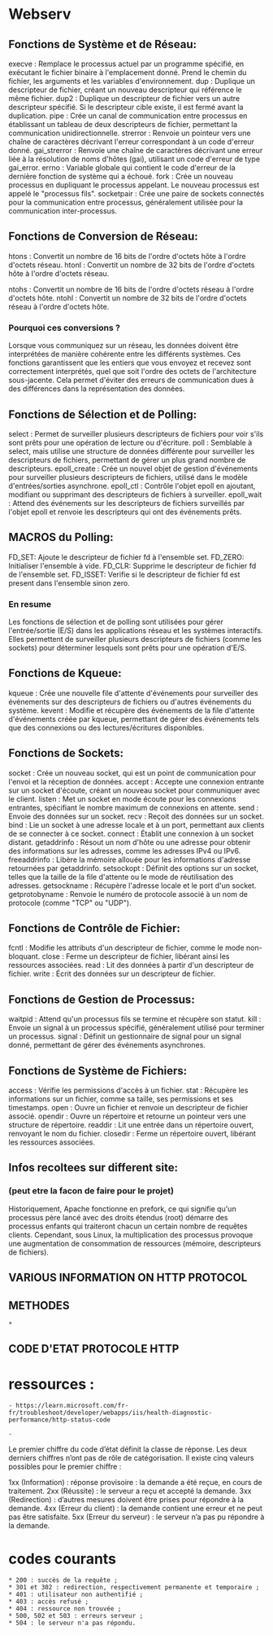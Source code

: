 # Webserv


## Fonctions de Système et de Réseau:

execve : Remplace le processus actuel par un programme spécifié, en exécutant le fichier binaire à l'emplacement donné. Prend le chemin du fichier, les arguments et les variables d'environnement.
dup : Duplique un descripteur de fichier, créant un nouveau descripteur qui référence le même fichier.
dup2 : Duplique un descripteur de fichier vers un autre descripteur spécifié. Si le descripteur cible existe, il est fermé avant la duplication.
pipe : Crée un canal de communication entre processus en établissant un tableau de deux descripteurs de fichier, permettant la communication unidirectionnelle.
strerror : Renvoie un pointeur vers une chaîne de caractères décrivant l'erreur correspondant à un code d'erreur donné.
gai_strerror : Renvoie une chaîne de caractères décrivant une erreur liée à la résolution de noms d'hôtes (gai), utilisant un code d'erreur de type gai_error.
errno : Variable globale qui contient le code d'erreur de la dernière fonction de système qui a échoué.
fork : Crée un nouveau processus en dupliquant le processus appelant. Le nouveau processus est appelé le "processus fils".
socketpair : Crée une paire de sockets connectés pour la communication entre processus, généralement utilisée pour la communication inter-processus.


## Fonctions de Conversion de Réseau:

htons : Convertit un nombre de 16 bits de l'ordre d'octets hôte à l'ordre d'octets réseau.
htonl : Convertit un nombre de 32 bits de l'ordre d'octets hôte à l'ordre d'octets réseau.

ntohs : Convertit un nombre de 16 bits de l'ordre d'octets réseau à l'ordre d'octets hôte.
ntohl : Convertit un nombre de 32 bits de l'ordre d'octets réseau à l'ordre d'octets hôte.


### Pourquoi ces conversions ?
Lorsque vous communiquez sur un réseau, les données doivent être interprétées de manière cohérente entre les différents systèmes.
Ces fonctions garantissent que les entiers que vous envoyez et recevez sont correctement interprétés, quel que soit l'ordre des octets de l'architecture sous-jacente.
Cela permet d'éviter des erreurs de communication dues à des différences dans la représentation des données.


## Fonctions de Sélection et de Polling:

select : Permet de surveiller plusieurs descripteurs de fichiers pour voir s'ils sont prêts pour une opération de lecture ou d'écriture.
poll : Semblable à select, mais utilise une structure de données différente pour surveiller les descripteurs de fichiers, permettant de gérer un plus grand nombre de descripteurs.
epoll_create : Crée un nouvel objet de gestion d'événements pour surveiller plusieurs descripteurs de fichiers, utilisé dans le modèle d'entrées/sorties asynchrone.
epoll_ctl : Contrôle l'objet epoll en ajoutant, modifiant ou supprimant des descripteurs de fichiers à surveiller.
epoll_wait : Attend des événements sur les descripteurs de fichiers surveillés par l'objet epoll et renvoie les descripteurs qui ont des événements prêts.

## MACROS du Polling:

FD_SET: Ajoute le descripteur de fichier fd à l'ensemble set.
FD_ZERO: Initialiser l'ensemble à vide.
FD_CLR: Supprime le descripteur de fichier fd de l'ensemble set.
FD_ISSET: Verifie si le descripteur de fichier fd est present dans l'ensemble sinon zero.

### En resume 
Les fonctions de sélection et de polling sont utilisées pour gérer l'entrée/sortie (E/S) dans les applications réseau et les systèmes interactifs.
Elles permettent de surveiller plusieurs descripteurs de fichiers (comme les sockets) pour déterminer lesquels sont prêts pour une opération d'E/S.


## Fonctions de Kqueue:

kqueue : Crée une nouvelle file d'attente d'événements pour surveiller des événements sur des descripteurs de fichiers ou d'autres événements du système.
kevent : Modifie et récupère des événements de la file d'attente d'événements créée par kqueue, permettant de gérer des événements tels que des connexions ou des lectures/écritures disponibles.


## Fonctions de Sockets:

socket : Crée un nouveau socket, qui est un point de communication pour l'envoi et la réception de données.
accept : Accepte une connexion entrante sur un socket d'écoute, créant un nouveau socket pour communiquer avec le client.
listen : Met un socket en mode écoute pour les connexions entrantes, spécifiant le nombre maximum de connexions en attente.
send : Envoie des données sur un socket.
recv : Reçoit des données sur un socket.
bind : Lie un socket à une adresse locale et à un port, permettant aux clients de se connecter à ce socket.
connect : Établit une connexion à un socket distant.
getaddrinfo : Résout un nom d'hôte ou une adresse pour obtenir des informations sur les adresses, comme les adresses IPv4 ou IPv6.
freeaddrinfo : Libère la mémoire allouée pour les informations d'adresse retournées par getaddrinfo.
setsockopt : Définit des options sur un socket, telles que la taille de la file d'attente ou le mode de réutilisation des adresses.
getsockname : Récupère l'adresse locale et le port d'un socket.
getprotobyname : Renvoie le numéro de protocole associé à un nom de protocole (comme "TCP" ou "UDP").


## Fonctions de Contrôle de Fichier:

fcntl : Modifie les attributs d'un descripteur de fichier, comme le mode non-bloquant.
close : Ferme un descripteur de fichier, libérant ainsi les ressources associées.
read : Lit des données à partir d'un descripteur de fichier.
write : Écrit des données sur un descripteur de fichier.


## Fonctions de Gestion de Processus:

waitpid : Attend qu'un processus fils se termine et récupère son statut.
kill : Envoie un signal à un processus spécifié, généralement utilisé pour terminer un processus.
signal : Définit un gestionnaire de signal pour un signal donné, permettant de gérer des événements asynchrones.


## Fonctions de Système de Fichiers:

access : Vérifie les permissions d'accès à un fichier.
stat : Récupère les informations sur un fichier, comme sa taille, ses permissions et ses timestamps.
open : Ouvre un fichier et renvoie un descripteur de fichier associé.
opendir : Ouvre un répertoire et retourne un pointeur vers une structure de répertoire.
readdir : Lit une entrée dans un répertoire ouvert, renvoyant le nom du fichier.
closedir : Ferme un répertoire ouvert, libérant les ressources associées.


## Infos recoltees sur different site:

### (peut etre la facon de faire pour le projet)
Historiquement, Apache fonctionne en prefork, ce qui signifie qu'un processus père lancé avec des droits étendus (root) 
démarre des processus enfants qui traiteront chacun un certain nombre de requêtes clients. Cependant, sous Linux, 
la multiplication des processus provoque une augmentation de consommation de ressources (mémoire, descripteurs de fichiers).




## VARIOUS INFORMATION ON HTTP PROTOCOL

## METHODES
	* 

## CODE D'ETAT PROTOCOLE HTTP

# ressources :
	- https://learn.microsoft.com/fr-fr/troubleshoot/developer/webapps/iis/health-diagnostic-performance/http-status-code

	- 

Le premier chiffre du code d’état définit la classe de réponse. Les deux derniers chiffres n’ont pas de rôle de catégorisation. Il existe cinq valeurs possibles pour le premier chiffre :

1xx (Information) : réponse provisoire : la demande a été reçue, en cours de traitement.
2xx (Réussite) : le serveur a reçu et accepté la demande.
3xx (Redirection) : d’autres mesures doivent être prises pour répondre à la demande.
4xx (Erreur du client) : la demande contient une erreur et ne peut pas être satisfaite.
5xx (Erreur du serveur) : le serveur n’a pas pu répondre à la demande.


# codes courants
	* 200 : succès de la requête ;
	* 301 et 302 : redirection, respectivement permanente et temporaire ;
	* 401 : utilisateur non authentifié ;
	* 403 : accès refusé ;
	* 404 : ressource non trouvée ;
	* 500, 502 et 503 : erreurs serveur ;
	* 504 : le serveur n'a pas répondu.

